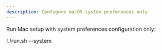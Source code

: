 ```yaml
---
description: Configure macOS system preferences only
---
```


Run Mac setup with system preferences configuration only:

!./run.sh --system
